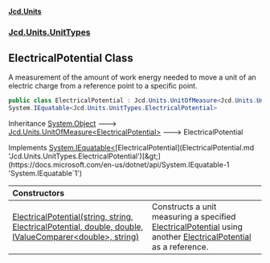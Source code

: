 #### [Jcd.Units](index.md 'index')
### [Jcd.Units.UnitTypes](Jcd.Units.UnitTypes.md 'Jcd.Units.UnitTypes')

## ElectricalPotential Class

A measurement of the amount of work energy needed to move a unit of an electric charge from a reference point to a specific point.

```csharp
public class ElectricalPotential : Jcd.Units.UnitOfMeasure<Jcd.Units.UnitTypes.ElectricalPotential>,
System.IEquatable<Jcd.Units.UnitTypes.ElectricalPotential>
```

Inheritance [System.Object](https://docs.microsoft.com/en-us/dotnet/api/System.Object 'System.Object') &#129106; [Jcd.Units.UnitOfMeasure&lt;](UnitOfMeasure_TUnit_.md 'Jcd.Units.UnitOfMeasure<TUnit>')[ElectricalPotential](ElectricalPotential.md 'Jcd.Units.UnitTypes.ElectricalPotential')[&gt;](UnitOfMeasure_TUnit_.md 'Jcd.Units.UnitOfMeasure<TUnit>') &#129106; ElectricalPotential

Implements [System.IEquatable&lt;](https://docs.microsoft.com/en-us/dotnet/api/System.IEquatable-1 'System.IEquatable`1')[ElectricalPotential](ElectricalPotential.md 'Jcd.Units.UnitTypes.ElectricalPotential')[&gt;](https://docs.microsoft.com/en-us/dotnet/api/System.IEquatable-1 'System.IEquatable`1')

| Constructors | |
| :--- | :--- |
| [ElectricalPotential(string, string, ElectricalPotential, double, double, IValueComparer&lt;double&gt;, string)](ElectricalPotential..ctor.MxlNFlU+rWY3WbfAr3N54A.md 'Jcd.Units.UnitTypes.ElectricalPotential.ElectricalPotential(string, string, Jcd.Units.UnitTypes.ElectricalPotential, double, double, Jcd.Units.IValueComparer<double>, string)') | Constructs a unit measuring a specified [ElectricalPotential](ElectricalPotential.md 'Jcd.Units.UnitTypes.ElectricalPotential') using another [ElectricalPotential](ElectricalPotential.md 'Jcd.Units.UnitTypes.ElectricalPotential') as a reference. |
